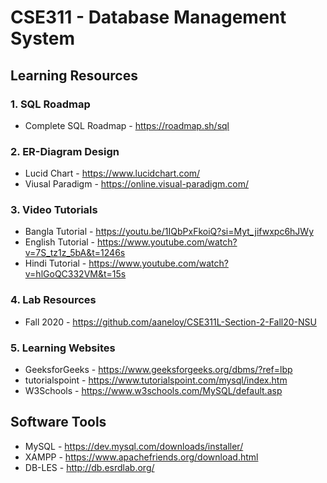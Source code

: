 # CSE311 - Database Management System

## Learning Resources
### 1. SQL Roadmap 
* Complete SQL Roadmap - https://roadmap.sh/sql

### 2. ER-Diagram Design
* Lucid Chart - https://www.lucidchart.com/
* Viusal Paradigm - https://online.visual-paradigm.com/

### 3. Video Tutorials
* Bangla Tutorial - https://youtu.be/1IQbPxFkoiQ?si=Myt_jifwxpc6hJWy
* English Tutorial - https://www.youtube.com/watch?v=7S_tz1z_5bA&t=1246s
* Hindi Tutorial - https://www.youtube.com/watch?v=hlGoQC332VM&t=15s

### 4. Lab Resources
* Fall 2020 - https://github.com/aaneloy/CSE311L-Section-2-Fall20-NSU

### 5. Learning Websites
* GeeksforGeeks - https://www.geeksforgeeks.org/dbms/?ref=lbp
* tutorialspoint - https://www.tutorialspoint.com/mysql/index.htm
* W3Schools - https://www.w3schools.com/MySQL/default.asp

## Software Tools 
* MySQL - https://dev.mysql.com/downloads/installer/
* XAMPP - https://www.apachefriends.org/download.html
* DB-LES - http://db.esrdlab.org/